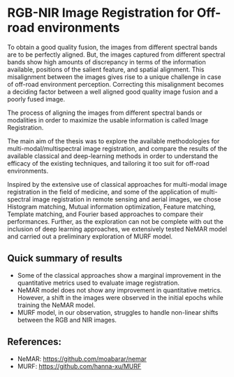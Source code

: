 # RGB-NIR Image Registration for Off-road environments

To obtain a good quality fusion, the images from different spectral bands are to be perfectly aligned. But, the images captured from different spectral bands show high amounts of discrepancy in terms of the information available, positions of the salient feature, and spatial alignment. This misalignment between the images gives rise to a unique challenge in case of off-road environment perception. Correcting this misalignment becomes a deciding factor between a well aligned good quality image fusion and a poorly fused image.

The process of aligning the images from different spectral bands or modalities in order to maximize the usable information is called Image Registration.

The main aim of the thesis was to explore the available methodologies for multi-modal/multispectral image registration, and compare the results of the available classical and deep-learning methods in order to understand the efficacy of the existing techniques, and tailoring it too suit for off-road environments.

Inspired by the extensive use of classical approaches for multi-modal image registration in the field of medicine, and some of the application of multi-spectral image registration in remote sensing and aerial images, we chose Histogram matching, Mutual information optimization, Feature matching, Template matching, and Fourier based approaches to compare their performances. Further, as the exploration can not be complete with out the inclusion of deep learning approaches, we extensively tested NeMAR model and carried out a preliminary exploration of MURF model.

## Quick summary of results

* Some of the classical approaches show a marginal improvement in the quantitative metrics used to evaluate image registration.
* NeMAR model does not show any improvement in quantitative metrics. However, a shift in the images were observed in the initial epochs while training the NeMAR model.
* MURF model, in our observation, struggles to handle non-linear shifts between the RGB and NIR images.


## References:

* NeMAR: https://github.com/moabarar/nemar
* MURF: https://github.com/hanna-xu/MURF

